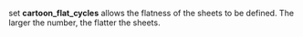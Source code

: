 set **cartoon_flat_cycles** allows the flatness of the sheets to be
defined. The larger the number, the flatter the sheets.
